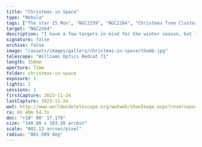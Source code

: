 ```yaml
---
title: "Christmas in Space"
type: "Nebula"
tags: ["The star 15 Mon", "NGC2259", "NGC2264", "Christmas Tree Cluster"]
target: "NGC2264"
description: "I have a few targets in mind for the winter season, but for Thanksgiving imaging I asked my wife and daughter what they'd like to see. Christmas Tree! NGC2264 is actually the Cone Nebula (far left, sideways) and the Christmas Tree Cluster (to right of the cone). A vast complex of gas and dust spreads to the bright star Monoceros and nearby Snowflake Cluster and Fox Fur Nebula. Captured from visible light, hydrogen alpha and oxygen 3."
signature: false
archive: false
image: "/assets/images/gallery/christmas-in-space/thumb.jpg"
telescope: "Williams Optics Redcat 71"
length: 350mm
aperture: 71mm
folder: christmas-in-space
exposure: 1
lights: 1
sessions: 1
firstCapture: 2023-11-24
lastCapture: 2023-11-24
wwt: http://www.worldwidetelescope.org/wwtweb/ShowImage.aspx?reverseparity=False&scale=2.130570&name=christmas-in-space.jpg&imageurl=https://deepskyworkflows.com/assets/images/gallery/christmas-in-space/christmas-in-space.jpg&credits=Jeremy+Likness+at+DeepSkyWorkflows.com&creditsUrl=https://deepskyworkflows.com/about&ra=100.451373&dec=9.737369&x=1606.3&y=1773.0&rotation=-96.29&thumb=https://deepskyworkflows.com/assets/images/gallery/christmas-in-space/thumb.jpg
ra: 6h 40m 54.3s
dec: "+10° 00' 17.179"
size: "148.80 x 103.20 arcmin"
scale: "002.13 arcsec/pixel"
radius: "001.509 deg"
---
```

